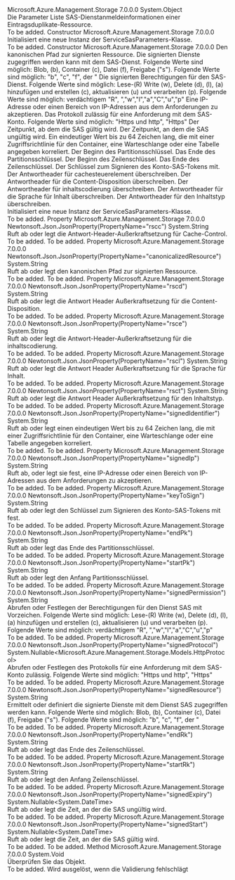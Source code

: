 <Type Name="ServiceSasParameters" FullName="Microsoft.Azure.Management.Storage.Models.ServiceSasParameters">
  <TypeSignature Language="C#" Value="public class ServiceSasParameters" />
  <TypeSignature Language="ILAsm" Value=".class public auto ansi beforefieldinit ServiceSasParameters extends System.Object" />
  <TypeSignature Language="DocId" Value="T:Microsoft.Azure.Management.Storage.Models.ServiceSasParameters" />
  <TypeSignature Language="VB.NET" Value="Public Class ServiceSasParameters" />
  <TypeSignature Language="F#" Value="type ServiceSasParameters = class" />
  <AssemblyInfo>
    <AssemblyName>Microsoft.Azure.Management.Storage</AssemblyName>
    <AssemblyVersion>7.0.0.0</AssemblyVersion>
  </AssemblyInfo>
  <Base>
    <BaseTypeName>System.Object</BaseTypeName>
  </Base>
  <Interfaces />
  <Docs>
    <summary>
            Die Parameter Liste SAS-Dienstanmeldeinformationen einer Eintragsduplikate-Ressource.
            </summary>
    <remarks>To be added.</remarks>
  </Docs>
  <Members>
    <Member MemberName=".ctor">
      <MemberSignature Language="C#" Value="public ServiceSasParameters ();" />
      <MemberSignature Language="ILAsm" Value=".method public hidebysig specialname rtspecialname instance void .ctor() cil managed" />
      <MemberSignature Language="DocId" Value="M:Microsoft.Azure.Management.Storage.Models.ServiceSasParameters.#ctor" />
      <MemberSignature Language="VB.NET" Value="Public Sub New ()" />
      <MemberType>Constructor</MemberType>
      <AssemblyInfo>
        <AssemblyName>Microsoft.Azure.Management.Storage</AssemblyName>
        <AssemblyVersion>7.0.0.0</AssemblyVersion>
      </AssemblyInfo>
      <Parameters />
      <Docs>
        <summary>
            Initialisiert eine neue Instanz der ServiceSasParameters-Klasse.
            </summary>
        <remarks>To be added.</remarks>
      </Docs>
    </Member>
    <Member MemberName=".ctor">
      <MemberSignature Language="C#" Value="public ServiceSasParameters (string canonicalizedResource, string resource, string permissions = null, string iPAddressOrRange = null, Nullable&lt;Microsoft.Azure.Management.Storage.Models.HttpProtocol&gt; protocols = null, Nullable&lt;DateTime&gt; sharedAccessStartTime = null, Nullable&lt;DateTime&gt; sharedAccessExpiryTime = null, string identifier = null, string partitionKeyStart = null, string partitionKeyEnd = null, string rowKeyStart = null, string rowKeyEnd = null, string keyToSign = null, string cacheControl = null, string contentDisposition = null, string contentEncoding = null, string contentLanguage = null, string contentType = null);" />
      <MemberSignature Language="ILAsm" Value=".method public hidebysig specialname rtspecialname instance void .ctor(string canonicalizedResource, string resource, string permissions, string iPAddressOrRange, valuetype System.Nullable`1&lt;valuetype Microsoft.Azure.Management.Storage.Models.HttpProtocol&gt; protocols, valuetype System.Nullable`1&lt;valuetype System.DateTime&gt; sharedAccessStartTime, valuetype System.Nullable`1&lt;valuetype System.DateTime&gt; sharedAccessExpiryTime, string identifier, string partitionKeyStart, string partitionKeyEnd, string rowKeyStart, string rowKeyEnd, string keyToSign, string cacheControl, string contentDisposition, string contentEncoding, string contentLanguage, string contentType) cil managed" />
      <MemberSignature Language="DocId" Value="M:Microsoft.Azure.Management.Storage.Models.ServiceSasParameters.#ctor(System.String,System.String,System.String,System.String,System.Nullable{Microsoft.Azure.Management.Storage.Models.HttpProtocol},System.Nullable{System.DateTime},System.Nullable{System.DateTime},System.String,System.String,System.String,System.String,System.String,System.String,System.String,System.String,System.String,System.String,System.String)" />
      <MemberSignature Language="VB.NET" Value="Public Sub New (canonicalizedResource As String, resource As String, Optional permissions As String = null, Optional iPAddressOrRange As String = null, Optional protocols As Nullable(Of HttpProtocol) = null, Optional sharedAccessStartTime As Nullable(Of DateTime) = null, Optional sharedAccessExpiryTime As Nullable(Of DateTime) = null, Optional identifier As String = null, Optional partitionKeyStart As String = null, Optional partitionKeyEnd As String = null, Optional rowKeyStart As String = null, Optional rowKeyEnd As String = null, Optional keyToSign As String = null, Optional cacheControl As String = null, Optional contentDisposition As String = null, Optional contentEncoding As String = null, Optional contentLanguage As String = null, Optional contentType As String = null)" />
      <MemberSignature Language="F#" Value="new Microsoft.Azure.Management.Storage.Models.ServiceSasParameters : string * string * string * string * Nullable&lt;Microsoft.Azure.Management.Storage.Models.HttpProtocol&gt; * Nullable&lt;DateTime&gt; * Nullable&lt;DateTime&gt; * string * string * string * string * string * string * string * string * string * string * string -&gt; Microsoft.Azure.Management.Storage.Models.ServiceSasParameters" Usage="new Microsoft.Azure.Management.Storage.Models.ServiceSasParameters (canonicalizedResource, resource, permissions, iPAddressOrRange, protocols, sharedAccessStartTime, sharedAccessExpiryTime, identifier, partitionKeyStart, partitionKeyEnd, rowKeyStart, rowKeyEnd, keyToSign, cacheControl, contentDisposition, contentEncoding, contentLanguage, contentType)" />
      <MemberType>Constructor</MemberType>
      <AssemblyInfo>
        <AssemblyName>Microsoft.Azure.Management.Storage</AssemblyName>
        <AssemblyVersion>7.0.0.0</AssemblyVersion>
      </AssemblyInfo>
      <Parameters>
        <Parameter Name="canonicalizedResource" Type="System.String" />
        <Parameter Name="resource" Type="System.String" />
        <Parameter Name="permissions" Type="System.String" />
        <Parameter Name="iPAddressOrRange" Type="System.String" />
        <Parameter Name="protocols" Type="System.Nullable&lt;Microsoft.Azure.Management.Storage.Models.HttpProtocol&gt;" />
        <Parameter Name="sharedAccessStartTime" Type="System.Nullable&lt;System.DateTime&gt;" />
        <Parameter Name="sharedAccessExpiryTime" Type="System.Nullable&lt;System.DateTime&gt;" />
        <Parameter Name="identifier" Type="System.String" />
        <Parameter Name="partitionKeyStart" Type="System.String" />
        <Parameter Name="partitionKeyEnd" Type="System.String" />
        <Parameter Name="rowKeyStart" Type="System.String" />
        <Parameter Name="rowKeyEnd" Type="System.String" />
        <Parameter Name="keyToSign" Type="System.String" />
        <Parameter Name="cacheControl" Type="System.String" />
        <Parameter Name="contentDisposition" Type="System.String" />
        <Parameter Name="contentEncoding" Type="System.String" />
        <Parameter Name="contentLanguage" Type="System.String" />
        <Parameter Name="contentType" Type="System.String" />
      </Parameters>
      <Docs>
        <param name="canonicalizedResource">Den kanonischen Pfad zur signierten Ressource.</param>
        <param name="resource">Die signierten Dienste zugegriffen werden kann mit dem SAS-Dienst. Folgende Werte sind möglich: Blob, (b), Container (c), Datei (f), Freigabe ("s"). Folgende Werte sind möglich: "b", "c", "f", der "</param>
        <param name="permissions">Die signierten Berechtigungen für den SAS-Dienst. Folgende Werte sind möglich: Lese-(R) Write (w), Delete (d), (l), (a) hinzufügen und erstellen (c), aktualisieren (u) und verarbeiten (p). Folgende Werte sind möglich: verdächtigem "R", ","w","l","a","C","u","p"</param>
        <param name="iPAddressOrRange">Eine IP-Adresse oder einen Bereich von IP-Adressen aus dem Anforderungen zu akzeptieren.</param>
        <param name="protocols">Das Protokoll zulässig für eine Anforderung mit dem SAS-Konto. Folgende Werte sind möglich: "Https und http", "Https"</param>
        <param name="sharedAccessStartTime">Der Zeitpunkt, ab dem die SAS gültig wird.</param>
        <param name="sharedAccessExpiryTime">Der Zeitpunkt, an dem die SAS ungültig wird.</param>
        <param name="identifier">Ein eindeutiger Wert bis zu 64 Zeichen lang, die mit einer Zugriffsrichtlinie für den Container, eine Warteschlange oder eine Tabelle angegeben korreliert.</param>
        <param name="partitionKeyStart">Der Beginn des Partitionsschlüssel.</param>
        <param name="partitionKeyEnd">Das Ende des Partitionsschlüssel.</param>
        <param name="rowKeyStart">Der Beginn des Zeilenschlüssel.</param>
        <param name="rowKeyEnd">Das Ende des Zeilenschlüssel.</param>
        <param name="keyToSign">Der Schlüssel zum Signieren des Konto-SAS-Tokens mit.</param>
        <param name="cacheControl">Der Antwortheader für cachesteuerelement überschreiben.</param>
        <param name="contentDisposition">Der Antwortheader für die Content-Disposition überschreiben.</param>
        <param name="contentEncoding">Der Antwortheader für inhaltscodierung überschreiben.</param>
        <param name="contentLanguage">Der Antwortheader für die Sprache für Inhalt überschreiben.</param>
        <param name="contentType">Der Antwortheader für den Inhaltstyp überschreiben.</param>
        <summary>
            Initialisiert eine neue Instanz der ServiceSasParameters-Klasse.
            </summary>
        <remarks>To be added.</remarks>
      </Docs>
    </Member>
    <Member MemberName="CacheControl">
      <MemberSignature Language="C#" Value="public string CacheControl { get; set; }" />
      <MemberSignature Language="ILAsm" Value=".property instance string CacheControl" />
      <MemberSignature Language="DocId" Value="P:Microsoft.Azure.Management.Storage.Models.ServiceSasParameters.CacheControl" />
      <MemberSignature Language="VB.NET" Value="Public Property CacheControl As String" />
      <MemberSignature Language="F#" Value="member this.CacheControl : string with get, set" Usage="Microsoft.Azure.Management.Storage.Models.ServiceSasParameters.CacheControl" />
      <MemberType>Property</MemberType>
      <AssemblyInfo>
        <AssemblyName>Microsoft.Azure.Management.Storage</AssemblyName>
        <AssemblyVersion>7.0.0.0</AssemblyVersion>
      </AssemblyInfo>
      <Attributes>
        <Attribute>
          <AttributeName>Newtonsoft.Json.JsonProperty(PropertyName="rscc")</AttributeName>
        </Attribute>
      </Attributes>
      <ReturnValue>
        <ReturnType>System.String</ReturnType>
      </ReturnValue>
      <Docs>
        <summary>
            Ruft ab oder legt die Antwort-Header-Außerkraftsetzung für Cache-Control.
            </summary>
        <value>To be added.</value>
        <remarks>To be added.</remarks>
      </Docs>
    </Member>
    <Member MemberName="CanonicalizedResource">
      <MemberSignature Language="C#" Value="public string CanonicalizedResource { get; set; }" />
      <MemberSignature Language="ILAsm" Value=".property instance string CanonicalizedResource" />
      <MemberSignature Language="DocId" Value="P:Microsoft.Azure.Management.Storage.Models.ServiceSasParameters.CanonicalizedResource" />
      <MemberSignature Language="VB.NET" Value="Public Property CanonicalizedResource As String" />
      <MemberSignature Language="F#" Value="member this.CanonicalizedResource : string with get, set" Usage="Microsoft.Azure.Management.Storage.Models.ServiceSasParameters.CanonicalizedResource" />
      <MemberType>Property</MemberType>
      <AssemblyInfo>
        <AssemblyName>Microsoft.Azure.Management.Storage</AssemblyName>
        <AssemblyVersion>7.0.0.0</AssemblyVersion>
      </AssemblyInfo>
      <Attributes>
        <Attribute>
          <AttributeName>Newtonsoft.Json.JsonProperty(PropertyName="canonicalizedResource")</AttributeName>
        </Attribute>
      </Attributes>
      <ReturnValue>
        <ReturnType>System.String</ReturnType>
      </ReturnValue>
      <Docs>
        <summary>
            Ruft ab oder legt den kanonischen Pfad zur signierten Ressource.
            </summary>
        <value>To be added.</value>
        <remarks>To be added.</remarks>
      </Docs>
    </Member>
    <Member MemberName="ContentDisposition">
      <MemberSignature Language="C#" Value="public string ContentDisposition { get; set; }" />
      <MemberSignature Language="ILAsm" Value=".property instance string ContentDisposition" />
      <MemberSignature Language="DocId" Value="P:Microsoft.Azure.Management.Storage.Models.ServiceSasParameters.ContentDisposition" />
      <MemberSignature Language="VB.NET" Value="Public Property ContentDisposition As String" />
      <MemberSignature Language="F#" Value="member this.ContentDisposition : string with get, set" Usage="Microsoft.Azure.Management.Storage.Models.ServiceSasParameters.ContentDisposition" />
      <MemberType>Property</MemberType>
      <AssemblyInfo>
        <AssemblyName>Microsoft.Azure.Management.Storage</AssemblyName>
        <AssemblyVersion>7.0.0.0</AssemblyVersion>
      </AssemblyInfo>
      <Attributes>
        <Attribute>
          <AttributeName>Newtonsoft.Json.JsonProperty(PropertyName="rscd")</AttributeName>
        </Attribute>
      </Attributes>
      <ReturnValue>
        <ReturnType>System.String</ReturnType>
      </ReturnValue>
      <Docs>
        <summary>
            Ruft ab oder legt die Antwort Header Außerkraftsetzung für die Content-Disposition.
            </summary>
        <value>To be added.</value>
        <remarks>To be added.</remarks>
      </Docs>
    </Member>
    <Member MemberName="ContentEncoding">
      <MemberSignature Language="C#" Value="public string ContentEncoding { get; set; }" />
      <MemberSignature Language="ILAsm" Value=".property instance string ContentEncoding" />
      <MemberSignature Language="DocId" Value="P:Microsoft.Azure.Management.Storage.Models.ServiceSasParameters.ContentEncoding" />
      <MemberSignature Language="VB.NET" Value="Public Property ContentEncoding As String" />
      <MemberSignature Language="F#" Value="member this.ContentEncoding : string with get, set" Usage="Microsoft.Azure.Management.Storage.Models.ServiceSasParameters.ContentEncoding" />
      <MemberType>Property</MemberType>
      <AssemblyInfo>
        <AssemblyName>Microsoft.Azure.Management.Storage</AssemblyName>
        <AssemblyVersion>7.0.0.0</AssemblyVersion>
      </AssemblyInfo>
      <Attributes>
        <Attribute>
          <AttributeName>Newtonsoft.Json.JsonProperty(PropertyName="rsce")</AttributeName>
        </Attribute>
      </Attributes>
      <ReturnValue>
        <ReturnType>System.String</ReturnType>
      </ReturnValue>
      <Docs>
        <summary>
            Ruft ab oder legt die Antwort-Header-Außerkraftsetzung für die inhaltscodierung.
            </summary>
        <value>To be added.</value>
        <remarks>To be added.</remarks>
      </Docs>
    </Member>
    <Member MemberName="ContentLanguage">
      <MemberSignature Language="C#" Value="public string ContentLanguage { get; set; }" />
      <MemberSignature Language="ILAsm" Value=".property instance string ContentLanguage" />
      <MemberSignature Language="DocId" Value="P:Microsoft.Azure.Management.Storage.Models.ServiceSasParameters.ContentLanguage" />
      <MemberSignature Language="VB.NET" Value="Public Property ContentLanguage As String" />
      <MemberSignature Language="F#" Value="member this.ContentLanguage : string with get, set" Usage="Microsoft.Azure.Management.Storage.Models.ServiceSasParameters.ContentLanguage" />
      <MemberType>Property</MemberType>
      <AssemblyInfo>
        <AssemblyName>Microsoft.Azure.Management.Storage</AssemblyName>
        <AssemblyVersion>7.0.0.0</AssemblyVersion>
      </AssemblyInfo>
      <Attributes>
        <Attribute>
          <AttributeName>Newtonsoft.Json.JsonProperty(PropertyName="rscl")</AttributeName>
        </Attribute>
      </Attributes>
      <ReturnValue>
        <ReturnType>System.String</ReturnType>
      </ReturnValue>
      <Docs>
        <summary>
            Ruft ab oder legt die Antwort Header Außerkraftsetzung für die Sprache für Inhalt.
            </summary>
        <value>To be added.</value>
        <remarks>To be added.</remarks>
      </Docs>
    </Member>
    <Member MemberName="ContentType">
      <MemberSignature Language="C#" Value="public string ContentType { get; set; }" />
      <MemberSignature Language="ILAsm" Value=".property instance string ContentType" />
      <MemberSignature Language="DocId" Value="P:Microsoft.Azure.Management.Storage.Models.ServiceSasParameters.ContentType" />
      <MemberSignature Language="VB.NET" Value="Public Property ContentType As String" />
      <MemberSignature Language="F#" Value="member this.ContentType : string with get, set" Usage="Microsoft.Azure.Management.Storage.Models.ServiceSasParameters.ContentType" />
      <MemberType>Property</MemberType>
      <AssemblyInfo>
        <AssemblyName>Microsoft.Azure.Management.Storage</AssemblyName>
        <AssemblyVersion>7.0.0.0</AssemblyVersion>
      </AssemblyInfo>
      <Attributes>
        <Attribute>
          <AttributeName>Newtonsoft.Json.JsonProperty(PropertyName="rsct")</AttributeName>
        </Attribute>
      </Attributes>
      <ReturnValue>
        <ReturnType>System.String</ReturnType>
      </ReturnValue>
      <Docs>
        <summary>
            Ruft ab oder legt die Antwort Header Außerkraftsetzung für den Inhaltstyp.
            </summary>
        <value>To be added.</value>
        <remarks>To be added.</remarks>
      </Docs>
    </Member>
    <Member MemberName="Identifier">
      <MemberSignature Language="C#" Value="public string Identifier { get; set; }" />
      <MemberSignature Language="ILAsm" Value=".property instance string Identifier" />
      <MemberSignature Language="DocId" Value="P:Microsoft.Azure.Management.Storage.Models.ServiceSasParameters.Identifier" />
      <MemberSignature Language="VB.NET" Value="Public Property Identifier As String" />
      <MemberSignature Language="F#" Value="member this.Identifier : string with get, set" Usage="Microsoft.Azure.Management.Storage.Models.ServiceSasParameters.Identifier" />
      <MemberType>Property</MemberType>
      <AssemblyInfo>
        <AssemblyName>Microsoft.Azure.Management.Storage</AssemblyName>
        <AssemblyVersion>7.0.0.0</AssemblyVersion>
      </AssemblyInfo>
      <Attributes>
        <Attribute>
          <AttributeName>Newtonsoft.Json.JsonProperty(PropertyName="signedIdentifier")</AttributeName>
        </Attribute>
      </Attributes>
      <ReturnValue>
        <ReturnType>System.String</ReturnType>
      </ReturnValue>
      <Docs>
        <summary>
            Ruft ab oder legt einen eindeutigen Wert bis zu 64 Zeichen lang, die mit einer Zugriffsrichtlinie für den Container, eine Warteschlange oder eine Tabelle angegeben korreliert.
            </summary>
        <value>To be added.</value>
        <remarks>To be added.</remarks>
      </Docs>
    </Member>
    <Member MemberName="IPAddressOrRange">
      <MemberSignature Language="C#" Value="public string IPAddressOrRange { get; set; }" />
      <MemberSignature Language="ILAsm" Value=".property instance string IPAddressOrRange" />
      <MemberSignature Language="DocId" Value="P:Microsoft.Azure.Management.Storage.Models.ServiceSasParameters.IPAddressOrRange" />
      <MemberSignature Language="VB.NET" Value="Public Property IPAddressOrRange As String" />
      <MemberSignature Language="F#" Value="member this.IPAddressOrRange : string with get, set" Usage="Microsoft.Azure.Management.Storage.Models.ServiceSasParameters.IPAddressOrRange" />
      <MemberType>Property</MemberType>
      <AssemblyInfo>
        <AssemblyName>Microsoft.Azure.Management.Storage</AssemblyName>
        <AssemblyVersion>7.0.0.0</AssemblyVersion>
      </AssemblyInfo>
      <Attributes>
        <Attribute>
          <AttributeName>Newtonsoft.Json.JsonProperty(PropertyName="signedIp")</AttributeName>
        </Attribute>
      </Attributes>
      <ReturnValue>
        <ReturnType>System.String</ReturnType>
      </ReturnValue>
      <Docs>
        <summary>
            Ruft ab, oder legt sie fest, eine IP-Adresse oder einen Bereich von IP-Adressen aus dem Anforderungen zu akzeptieren.
            </summary>
        <value>To be added.</value>
        <remarks>To be added.</remarks>
      </Docs>
    </Member>
    <Member MemberName="KeyToSign">
      <MemberSignature Language="C#" Value="public string KeyToSign { get; set; }" />
      <MemberSignature Language="ILAsm" Value=".property instance string KeyToSign" />
      <MemberSignature Language="DocId" Value="P:Microsoft.Azure.Management.Storage.Models.ServiceSasParameters.KeyToSign" />
      <MemberSignature Language="VB.NET" Value="Public Property KeyToSign As String" />
      <MemberSignature Language="F#" Value="member this.KeyToSign : string with get, set" Usage="Microsoft.Azure.Management.Storage.Models.ServiceSasParameters.KeyToSign" />
      <MemberType>Property</MemberType>
      <AssemblyInfo>
        <AssemblyName>Microsoft.Azure.Management.Storage</AssemblyName>
        <AssemblyVersion>7.0.0.0</AssemblyVersion>
      </AssemblyInfo>
      <Attributes>
        <Attribute>
          <AttributeName>Newtonsoft.Json.JsonProperty(PropertyName="keyToSign")</AttributeName>
        </Attribute>
      </Attributes>
      <ReturnValue>
        <ReturnType>System.String</ReturnType>
      </ReturnValue>
      <Docs>
        <summary>
            Ruft ab oder legt den Schlüssel zum Signieren des Konto-SAS-Tokens mit fest.
            </summary>
        <value>To be added.</value>
        <remarks>To be added.</remarks>
      </Docs>
    </Member>
    <Member MemberName="PartitionKeyEnd">
      <MemberSignature Language="C#" Value="public string PartitionKeyEnd { get; set; }" />
      <MemberSignature Language="ILAsm" Value=".property instance string PartitionKeyEnd" />
      <MemberSignature Language="DocId" Value="P:Microsoft.Azure.Management.Storage.Models.ServiceSasParameters.PartitionKeyEnd" />
      <MemberSignature Language="VB.NET" Value="Public Property PartitionKeyEnd As String" />
      <MemberSignature Language="F#" Value="member this.PartitionKeyEnd : string with get, set" Usage="Microsoft.Azure.Management.Storage.Models.ServiceSasParameters.PartitionKeyEnd" />
      <MemberType>Property</MemberType>
      <AssemblyInfo>
        <AssemblyName>Microsoft.Azure.Management.Storage</AssemblyName>
        <AssemblyVersion>7.0.0.0</AssemblyVersion>
      </AssemblyInfo>
      <Attributes>
        <Attribute>
          <AttributeName>Newtonsoft.Json.JsonProperty(PropertyName="endPk")</AttributeName>
        </Attribute>
      </Attributes>
      <ReturnValue>
        <ReturnType>System.String</ReturnType>
      </ReturnValue>
      <Docs>
        <summary>
            Ruft ab oder legt das Ende des Partitionsschlüssel.
            </summary>
        <value>To be added.</value>
        <remarks>To be added.</remarks>
      </Docs>
    </Member>
    <Member MemberName="PartitionKeyStart">
      <MemberSignature Language="C#" Value="public string PartitionKeyStart { get; set; }" />
      <MemberSignature Language="ILAsm" Value=".property instance string PartitionKeyStart" />
      <MemberSignature Language="DocId" Value="P:Microsoft.Azure.Management.Storage.Models.ServiceSasParameters.PartitionKeyStart" />
      <MemberSignature Language="VB.NET" Value="Public Property PartitionKeyStart As String" />
      <MemberSignature Language="F#" Value="member this.PartitionKeyStart : string with get, set" Usage="Microsoft.Azure.Management.Storage.Models.ServiceSasParameters.PartitionKeyStart" />
      <MemberType>Property</MemberType>
      <AssemblyInfo>
        <AssemblyName>Microsoft.Azure.Management.Storage</AssemblyName>
        <AssemblyVersion>7.0.0.0</AssemblyVersion>
      </AssemblyInfo>
      <Attributes>
        <Attribute>
          <AttributeName>Newtonsoft.Json.JsonProperty(PropertyName="startPk")</AttributeName>
        </Attribute>
      </Attributes>
      <ReturnValue>
        <ReturnType>System.String</ReturnType>
      </ReturnValue>
      <Docs>
        <summary>
            Ruft ab oder legt den Anfang Partitionsschlüssel.
            </summary>
        <value>To be added.</value>
        <remarks>To be added.</remarks>
      </Docs>
    </Member>
    <Member MemberName="Permissions">
      <MemberSignature Language="C#" Value="public string Permissions { get; set; }" />
      <MemberSignature Language="ILAsm" Value=".property instance string Permissions" />
      <MemberSignature Language="DocId" Value="P:Microsoft.Azure.Management.Storage.Models.ServiceSasParameters.Permissions" />
      <MemberSignature Language="VB.NET" Value="Public Property Permissions As String" />
      <MemberSignature Language="F#" Value="member this.Permissions : string with get, set" Usage="Microsoft.Azure.Management.Storage.Models.ServiceSasParameters.Permissions" />
      <MemberType>Property</MemberType>
      <AssemblyInfo>
        <AssemblyName>Microsoft.Azure.Management.Storage</AssemblyName>
        <AssemblyVersion>7.0.0.0</AssemblyVersion>
      </AssemblyInfo>
      <Attributes>
        <Attribute>
          <AttributeName>Newtonsoft.Json.JsonProperty(PropertyName="signedPermission")</AttributeName>
        </Attribute>
      </Attributes>
      <ReturnValue>
        <ReturnType>System.String</ReturnType>
      </ReturnValue>
      <Docs>
        <summary>
            Abrufen oder Festlegen der Berechtigungen für den Dienst SAS mit Vorzeichen. Folgende Werte sind möglich: Lese-(R) Write (w), Delete (d), (l), (a) hinzufügen und erstellen (c), aktualisieren (u) und verarbeiten (p). Folgende Werte sind möglich: verdächtigem "R", ","w","l","a","C","u","p"
            </summary>
        <value>To be added.</value>
        <remarks>To be added.</remarks>
      </Docs>
    </Member>
    <Member MemberName="Protocols">
      <MemberSignature Language="C#" Value="public Nullable&lt;Microsoft.Azure.Management.Storage.Models.HttpProtocol&gt; Protocols { get; set; }" />
      <MemberSignature Language="ILAsm" Value=".property instance valuetype System.Nullable`1&lt;valuetype Microsoft.Azure.Management.Storage.Models.HttpProtocol&gt; Protocols" />
      <MemberSignature Language="DocId" Value="P:Microsoft.Azure.Management.Storage.Models.ServiceSasParameters.Protocols" />
      <MemberSignature Language="VB.NET" Value="Public Property Protocols As Nullable(Of HttpProtocol)" />
      <MemberSignature Language="F#" Value="member this.Protocols : Nullable&lt;Microsoft.Azure.Management.Storage.Models.HttpProtocol&gt; with get, set" Usage="Microsoft.Azure.Management.Storage.Models.ServiceSasParameters.Protocols" />
      <MemberType>Property</MemberType>
      <AssemblyInfo>
        <AssemblyName>Microsoft.Azure.Management.Storage</AssemblyName>
        <AssemblyVersion>7.0.0.0</AssemblyVersion>
      </AssemblyInfo>
      <Attributes>
        <Attribute>
          <AttributeName>Newtonsoft.Json.JsonProperty(PropertyName="signedProtocol")</AttributeName>
        </Attribute>
      </Attributes>
      <ReturnValue>
        <ReturnType>System.Nullable&lt;Microsoft.Azure.Management.Storage.Models.HttpProtocol&gt;</ReturnType>
      </ReturnValue>
      <Docs>
        <summary>
            Abrufen oder Festlegen des Protokolls für eine Anforderung mit dem SAS-Konto zulässig. Folgende Werte sind möglich: "Https und http", "Https"
            </summary>
        <value>To be added.</value>
        <remarks>To be added.</remarks>
      </Docs>
    </Member>
    <Member MemberName="Resource">
      <MemberSignature Language="C#" Value="public string Resource { get; set; }" />
      <MemberSignature Language="ILAsm" Value=".property instance string Resource" />
      <MemberSignature Language="DocId" Value="P:Microsoft.Azure.Management.Storage.Models.ServiceSasParameters.Resource" />
      <MemberSignature Language="VB.NET" Value="Public Property Resource As String" />
      <MemberSignature Language="F#" Value="member this.Resource : string with get, set" Usage="Microsoft.Azure.Management.Storage.Models.ServiceSasParameters.Resource" />
      <MemberType>Property</MemberType>
      <AssemblyInfo>
        <AssemblyName>Microsoft.Azure.Management.Storage</AssemblyName>
        <AssemblyVersion>7.0.0.0</AssemblyVersion>
      </AssemblyInfo>
      <Attributes>
        <Attribute>
          <AttributeName>Newtonsoft.Json.JsonProperty(PropertyName="signedResource")</AttributeName>
        </Attribute>
      </Attributes>
      <ReturnValue>
        <ReturnType>System.String</ReturnType>
      </ReturnValue>
      <Docs>
        <summary>
            Ermittelt oder definiert die signierte Dienste mit dem Dienst SAS zugegriffen werden kann.
            Folgende Werte sind möglich: Blob, (b), Container (c), Datei (f), Freigabe ("s"). Folgende Werte sind möglich: "b", "c", "f", der "
            </summary>
        <value>To be added.</value>
        <remarks>To be added.</remarks>
      </Docs>
    </Member>
    <Member MemberName="RowKeyEnd">
      <MemberSignature Language="C#" Value="public string RowKeyEnd { get; set; }" />
      <MemberSignature Language="ILAsm" Value=".property instance string RowKeyEnd" />
      <MemberSignature Language="DocId" Value="P:Microsoft.Azure.Management.Storage.Models.ServiceSasParameters.RowKeyEnd" />
      <MemberSignature Language="VB.NET" Value="Public Property RowKeyEnd As String" />
      <MemberSignature Language="F#" Value="member this.RowKeyEnd : string with get, set" Usage="Microsoft.Azure.Management.Storage.Models.ServiceSasParameters.RowKeyEnd" />
      <MemberType>Property</MemberType>
      <AssemblyInfo>
        <AssemblyName>Microsoft.Azure.Management.Storage</AssemblyName>
        <AssemblyVersion>7.0.0.0</AssemblyVersion>
      </AssemblyInfo>
      <Attributes>
        <Attribute>
          <AttributeName>Newtonsoft.Json.JsonProperty(PropertyName="endRk")</AttributeName>
        </Attribute>
      </Attributes>
      <ReturnValue>
        <ReturnType>System.String</ReturnType>
      </ReturnValue>
      <Docs>
        <summary>
            Ruft ab oder legt das Ende des Zeilenschlüssel.
            </summary>
        <value>To be added.</value>
        <remarks>To be added.</remarks>
      </Docs>
    </Member>
    <Member MemberName="RowKeyStart">
      <MemberSignature Language="C#" Value="public string RowKeyStart { get; set; }" />
      <MemberSignature Language="ILAsm" Value=".property instance string RowKeyStart" />
      <MemberSignature Language="DocId" Value="P:Microsoft.Azure.Management.Storage.Models.ServiceSasParameters.RowKeyStart" />
      <MemberSignature Language="VB.NET" Value="Public Property RowKeyStart As String" />
      <MemberSignature Language="F#" Value="member this.RowKeyStart : string with get, set" Usage="Microsoft.Azure.Management.Storage.Models.ServiceSasParameters.RowKeyStart" />
      <MemberType>Property</MemberType>
      <AssemblyInfo>
        <AssemblyName>Microsoft.Azure.Management.Storage</AssemblyName>
        <AssemblyVersion>7.0.0.0</AssemblyVersion>
      </AssemblyInfo>
      <Attributes>
        <Attribute>
          <AttributeName>Newtonsoft.Json.JsonProperty(PropertyName="startRk")</AttributeName>
        </Attribute>
      </Attributes>
      <ReturnValue>
        <ReturnType>System.String</ReturnType>
      </ReturnValue>
      <Docs>
        <summary>
            Ruft ab oder legt den Anfang Zeilenschlüssel.
            </summary>
        <value>To be added.</value>
        <remarks>To be added.</remarks>
      </Docs>
    </Member>
    <Member MemberName="SharedAccessExpiryTime">
      <MemberSignature Language="C#" Value="public Nullable&lt;DateTime&gt; SharedAccessExpiryTime { get; set; }" />
      <MemberSignature Language="ILAsm" Value=".property instance valuetype System.Nullable`1&lt;valuetype System.DateTime&gt; SharedAccessExpiryTime" />
      <MemberSignature Language="DocId" Value="P:Microsoft.Azure.Management.Storage.Models.ServiceSasParameters.SharedAccessExpiryTime" />
      <MemberSignature Language="VB.NET" Value="Public Property SharedAccessExpiryTime As Nullable(Of DateTime)" />
      <MemberSignature Language="F#" Value="member this.SharedAccessExpiryTime : Nullable&lt;DateTime&gt; with get, set" Usage="Microsoft.Azure.Management.Storage.Models.ServiceSasParameters.SharedAccessExpiryTime" />
      <MemberType>Property</MemberType>
      <AssemblyInfo>
        <AssemblyName>Microsoft.Azure.Management.Storage</AssemblyName>
        <AssemblyVersion>7.0.0.0</AssemblyVersion>
      </AssemblyInfo>
      <Attributes>
        <Attribute>
          <AttributeName>Newtonsoft.Json.JsonProperty(PropertyName="signedExpiry")</AttributeName>
        </Attribute>
      </Attributes>
      <ReturnValue>
        <ReturnType>System.Nullable&lt;System.DateTime&gt;</ReturnType>
      </ReturnValue>
      <Docs>
        <summary>
            Ruft ab oder legt die Zeit, an der die SAS ungültig wird.
            </summary>
        <value>To be added.</value>
        <remarks>To be added.</remarks>
      </Docs>
    </Member>
    <Member MemberName="SharedAccessStartTime">
      <MemberSignature Language="C#" Value="public Nullable&lt;DateTime&gt; SharedAccessStartTime { get; set; }" />
      <MemberSignature Language="ILAsm" Value=".property instance valuetype System.Nullable`1&lt;valuetype System.DateTime&gt; SharedAccessStartTime" />
      <MemberSignature Language="DocId" Value="P:Microsoft.Azure.Management.Storage.Models.ServiceSasParameters.SharedAccessStartTime" />
      <MemberSignature Language="VB.NET" Value="Public Property SharedAccessStartTime As Nullable(Of DateTime)" />
      <MemberSignature Language="F#" Value="member this.SharedAccessStartTime : Nullable&lt;DateTime&gt; with get, set" Usage="Microsoft.Azure.Management.Storage.Models.ServiceSasParameters.SharedAccessStartTime" />
      <MemberType>Property</MemberType>
      <AssemblyInfo>
        <AssemblyName>Microsoft.Azure.Management.Storage</AssemblyName>
        <AssemblyVersion>7.0.0.0</AssemblyVersion>
      </AssemblyInfo>
      <Attributes>
        <Attribute>
          <AttributeName>Newtonsoft.Json.JsonProperty(PropertyName="signedStart")</AttributeName>
        </Attribute>
      </Attributes>
      <ReturnValue>
        <ReturnType>System.Nullable&lt;System.DateTime&gt;</ReturnType>
      </ReturnValue>
      <Docs>
        <summary>
            Ruft ab oder legt die Zeit, an der die SAS gültig wird.
            </summary>
        <value>To be added.</value>
        <remarks>To be added.</remarks>
      </Docs>
    </Member>
    <Member MemberName="Validate">
      <MemberSignature Language="C#" Value="public virtual void Validate ();" />
      <MemberSignature Language="ILAsm" Value=".method public hidebysig newslot virtual instance void Validate() cil managed" />
      <MemberSignature Language="DocId" Value="M:Microsoft.Azure.Management.Storage.Models.ServiceSasParameters.Validate" />
      <MemberSignature Language="VB.NET" Value="Public Overridable Sub Validate ()" />
      <MemberSignature Language="F#" Value="abstract member Validate : unit -&gt; unit&#xA;override this.Validate : unit -&gt; unit" Usage="serviceSasParameters.Validate " />
      <MemberType>Method</MemberType>
      <AssemblyInfo>
        <AssemblyName>Microsoft.Azure.Management.Storage</AssemblyName>
        <AssemblyVersion>7.0.0.0</AssemblyVersion>
      </AssemblyInfo>
      <ReturnValue>
        <ReturnType>System.Void</ReturnType>
      </ReturnValue>
      <Parameters />
      <Docs>
        <summary>
            Überprüfen Sie das Objekt.
            </summary>
        <remarks>To be added.</remarks>
        <exception cref="T:Microsoft.Rest.ValidationException">
            Wird ausgelöst, wenn die Validierung fehlschlägt
            </exception>
      </Docs>
    </Member>
  </Members>
</Type>